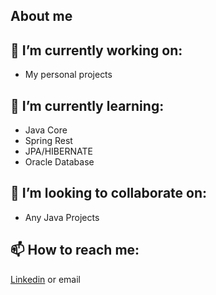 ##  About me


## :telescope: I’m currently working on:
 - My personal projects

## :seedling: I’m currently learning:
- Java Core
- Spring Rest
- JPA/HIBERNATE
- Oracle Database 

## :dancers: I’m looking to collaborate on:
- Any Java Projects

## :mailbox: How to reach me:
[Linkedin](https://www.linkedin.com/in/jaqueline-l-6b2438151/) or email

